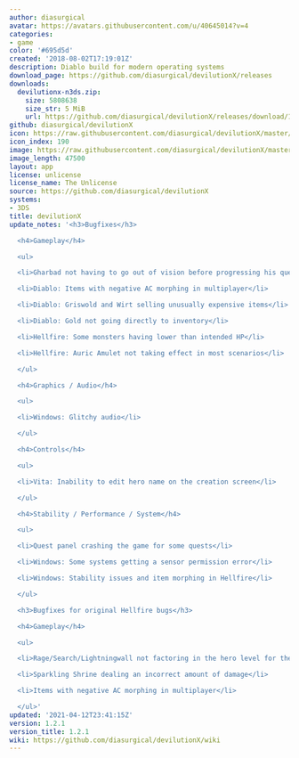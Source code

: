 ```yaml
---
author: diasurgical
avatar: https://avatars.githubusercontent.com/u/40645014?v=4
categories:
- game
color: '#695d5d'
created: '2018-08-02T17:19:01Z'
description: Diablo build for modern operating systems
download_page: https://github.com/diasurgical/devilutionX/releases
downloads:
  devilutionx-n3ds.zip:
    size: 5808638
    size_str: 5 MiB
    url: https://github.com/diasurgical/devilutionX/releases/download/1.2.1/devilutionx-n3ds.zip
github: diasurgical/devilutionX
icon: https://raw.githubusercontent.com/diasurgical/devilutionX/master/Packaging/ctr/icon.png
icon_index: 190
image: https://raw.githubusercontent.com/diasurgical/devilutionX/master/Packaging/ctr/banner.png
image_length: 47500
layout: app
license: unlicense
license_name: The Unlicense
source: https://github.com/diasurgical/devilutionX
systems:
- 3DS
title: devilutionX
update_notes: '<h3>Bugfixes</h3>

  <h4>Gameplay</h4>

  <ul>

  <li>Gharbad not having to go out of vision before progressing his quest</li>

  <li>Diablo: Items with negative AC morphing in multiplayer</li>

  <li>Diablo: Griswold and Wirt selling unusually expensive items</li>

  <li>Diablo: Gold not going directly to inventory</li>

  <li>Hellfire: Some monsters having lower than intended HP</li>

  <li>Hellfire: Auric Amulet not taking effect in most scenarios</li>

  </ul>

  <h4>Graphics / Audio</h4>

  <ul>

  <li>Windows: Glitchy audio</li>

  </ul>

  <h4>Controls</h4>

  <ul>

  <li>Vita: Inability to edit hero name on the creation screen</li>

  </ul>

  <h4>Stability / Performance / System</h4>

  <ul>

  <li>Quest panel crashing the game for some quests</li>

  <li>Windows: Some systems getting a sensor permission error</li>

  <li>Windows: Stability issues and item morphing in Hellfire</li>

  </ul>

  <h3>Bugfixes for original Hellfire bugs</h3>

  <h4>Gameplay</h4>

  <ul>

  <li>Rage/Search/Lightningwall not factoring in the hero level for the first player</li>

  <li>Sparkling Shrine dealing an incorrect amount of damage</li>

  <li>Items with negative AC morphing in multiplayer</li>

  </ul>'
updated: '2021-04-12T23:41:15Z'
version: 1.2.1
version_title: 1.2.1
wiki: https://github.com/diasurgical/devilutionX/wiki
---
```

